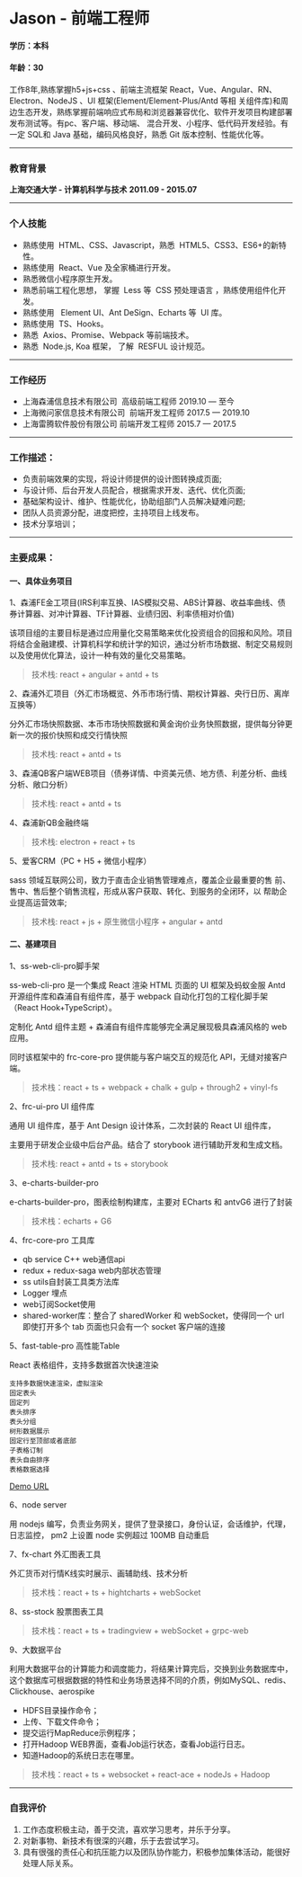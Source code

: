 # Jason - 前端工程师

#### 学历：本科
#### 年龄：30


工作8年,熟练掌握h5+js+css 、前端主流框架 React，Vue、Angular、RN、Electron、NodeJS 、UI 框架(Element/Element-Plus/Antd 等相 关组件库)和周边生态开发，熟练掌握前端响应式布局和浏览器兼容优化、软件开发项目构建部署发布测试等。有pc、客户端、移动端、 混合开发、小程序、低代码开发经验。有一定 SQL和 Java 基础，编码⻛格良好，熟悉 Git 版本控制、性能优化等。

---

### 教育背景

**上海交通大学 - 计算机科学与技术**  **2011.09 - 2015.07**

---

### 个人技能

- 熟练使用  HTML、CSS、Javascript，熟悉  HTML5、CSS3、ES6+的新特性。
- 熟练使用  React、Vue 及全家桶进行开发。
- 熟悉微信小程序原生开发。
- 熟悉前端工程化思想， 掌握  Less 等  CSS 预处理语言 ，熟练使用组件化开发。
- 熟练使用   Element UI、Ant DeSign、Echarts 等  UI 库。
- 熟练使用  TS、Hooks。
- 熟悉  Axios、Promise、Webpack 等前端技术。
- 熟悉  Node.js, Koa 框架， 了解  RESFUL 设计规范。

---

### 工作经历

- 上海森浦信息技术有限公司  高级前端工程师 2019.10 — 至今
- 上海微问家信息技术有限公司  前端开发工程师  2017.5 — 2019.10
- 上海雷腾软件股份有限公司 前端开发工程师 2015.7 — 2017.5

---
  
### 工作描述：

- 负责前端效果的实现，将设计师提供的设计图转换成页面;
- 与设计师、后台开发人员配合，根据需求开发、迭代、优化页面;
- 基础架构设计、维护、性能优化，协助组部门人员解决疑难问题;
- 团队人员资源分配，进度把控，主持项目上线发布。
- 技术分享培训；

---

### 主要成果：

#### 一、具体业务项目

1、森浦FE金工项目(IRS利率互换、IAS模拟交易、ABS计算器、收益率曲线、债券计算器、对冲计算器、TF计算器、业绩归因、利率债相对价值)

该项目组的主要目标是通过应用量化交易策略来优化投资组合的回报和风险。项目将结合金融建模、计算机科学和统计学的知识，通过分析市场数据、制定交易规则以及使用优化算法，设计一种有效的量化交易策略。

> 技术栈: react +  angular + antd + ts

2、森浦外汇项目（外汇市场概览、外币市场行情、期权计算器、央行日历、离岸互换等）

分外汇市场快照数据、本币市场快照数据和黄金询价业务快照数据，提供每分钟更新一次的报价快照和成交行情快照

> 技术栈: react  + antd + ts

3、森浦QB客户端WEB项目（债券详情、中资美元债、地方债、利差分析、曲线分析、敞口分析）

> 技术栈: react  + antd + ts

4、森浦新QB金融终端

> 技术栈: electron + react  + ts

5、爱客CRM（PC + H5 + 微信小程序）

sass 领域互联网公司，致力于直击企业销售管理难点，覆盖企业最重要的售 前、售中、售后整个销售流程，形成从客户获取、转化、到服务的全闭环，以 帮助企业提高运营效率;

> 技术栈: react  + js + 原生微信小程序 + angular + antd

#### 二、基建项目

1、ss-web-cli-pro脚手架

ss-web-cli-pro 是一个集成 React 渲染 HTML 页面的 UI 框架及蚂蚁金服 Antd 开源组件库和森浦自有组件库，基于 webpack 自动化打包的工程化脚手架（React Hook+TypeScript）。

定制化 Antd 组件主题 + 森浦自有组件库能够完全满足展现极具森浦风格的 web 应用。

同时该框架中的 frc-core-pro 提供能与客户端交互的规范化 API，无缝对接客户端。

> 技术栈：react + ts + webpack + chalk + gulp + through2 + vinyl-fs

2、frc-ui-pro UI 组件库

通用 UI 组件库，基于 Ant Design 设计体系，二次封装的 React UI 组件库，

主要用于研发企业级中后台产品。结合了 storybook 进行辅助开发和生成文档。

> 技术栈: react + antd + ts + storybook

3、e-charts-builder-pro

e-charts-builder-pro，图表绘制构建库，主要对 ECharts 和 antvG6 进行了封装

> 技术栈：echarts + G6

4、frc-core-pro 工具库

- qb service C++ web通信api
- redux + redux-saga web内部状态管理
- ss utils自封装工具类方法库
- Logger 埋点
- web订阅Socket使用
- shared-worker库：整合了 sharedWorker 和 webSocket，使得同一个 url 即使打开多个 tab 页面也只会有一个 socket 客户端的连接

5、fast-table-pro 高性能Table

React 表格组件，支持多数据首次快速渲染

```
支持多数据快速渲染，虚拟渲染
固定表头
固定列
表头排序
表头分组
树形数据展示
固定行至顶部或者底部
子表格订制
表头自由排序
表格数据选择

```

[Demo URL](https://paul-long.github.io/react-components)

6、node server

用 nodejs 编写，负责业务网关，提供了登录接口，身份认证，会话维护，代理，日志监控， pm2 上设置 node 实例超过 100MB 自动重启

7、fx-chart 外汇图表工具

外汇货币对行情K线实时展示、画辅助线、技术分析

> 技术栈：react + ts + hightcharts + webSocket

8、ss-stock 股票图表工具
> 技术栈：react + ts + tradingview + webSocket  + grpc-web

9、大数据平台

利用大数据平台的计算能力和调度能力，将结果计算完后，交换到业务数据库中，这个数据库可根据数据的特性和业务场景选择不同的介质，例如MySQL、redis、Clickhouse、aerospike

* HDFS目录操作命令；
* 上传、下载文件命令；
* 提交运行MapReduce示例程序；
* 打开Hadoop WEB界面，查看Job运行状态，查看Job运行日志。
* 知道Hadoop的系统日志在哪里。

> 技术栈：react + ts + websocket + react-ace + nodeJs + Hadoop

---

### 自我评价

1. 工作态度积极主动，善于交流，喜欢学习思考，并乐于分享。
2. 对新事物、新技术有很深的兴趣，乐于去尝试学习。
3. 具有很强的责任心和抗压能力以及团队协作能力，积极参加集体活动，能很好处理人际关系。 

